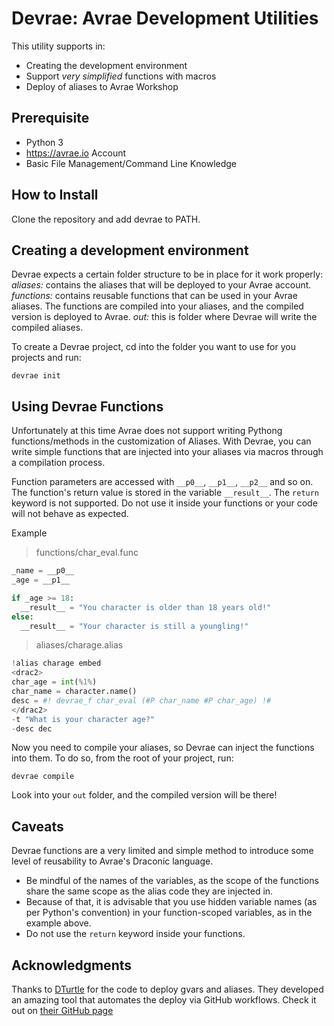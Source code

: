 Devrae: Avrae Development Utilities
===================================

This utility supports in:
- Creating the development environment
- Support *very simplified* functions with macros
- Deploy of aliases to Avrae Workshop

Prerequisite
-----------
* Python 3
* https://avrae.io Account
* Basic File Management/Command Line Knowledge

How to Install
--------------
Clone the repository and add devrae to PATH.

Creating a development environment
-----------------------------------

Devrae expects a certain folder structure to be in place for it work properly:
*aliases:* contains the aliases that will be deployed to your Avrae account.
*functions:* contains reusable functions that can be used in your Avrae aliases. The functions are compiled into your aliases, and the compiled version is deployed to Avrae.
*out:* this is folder where Devrae will write the compiled aliases.

To create a Devrae project, cd into the folder you want to use for you projects and run:

`devrae init`

Using Devrae Functions
------------------------

Unfortunately at this time Avrae does not support writing Pythong functions/methods in the customization of Aliases.
With Devrae, you can write simple functions that are injected into your aliases via macros through a compilation process.

Function parameters are accessed with `__p0__`, `__p1__`, `__p2__` and so on.
The function's return value is stored in the variable `__result__`.
The `return` keyword is not supported. Do not use it inside your functions or your code will not behave as expected.

Example
> functions/char_eval.func
```python
_name = __p0__
_age = __p1__

if _age >= 18:
  __result__ = "You character is older than 18 years old!"
else:
  __result__ = "Your character is still a youngling!"
```

> aliases/charage.alias
```python
!alias charage embed
<drac2>
char_age = int(%1%)
char_name = character.name()
desc = #! devrae_f char_eval (#P char_name #P char_age) !#
</drac2>
-t "What is your character age?"
-desc dec
```

Now you need to compile your aliases, so Devrae can inject the functions into them.
To do so, from the root of your project, run:

`devrae compile`

Look into your `out` folder, and the compiled version will be there!

Caveats
--------

Devrae functions are a very limited and simple method to introduce some level of reusability to Avrae's Draconic language.
- Be mindful of the names of the variables, as the scope of the functions share the same scope as the alias code they are injected in.
- Because of that, it is advisable that you use hidden variable names (as per Python's convention) in your function-scoped variables, as in the example above.
- Do not use the `return` keyword inside your functions.

Acknowledgments
---------------

Thanks to [DTurtle](https://github.com/1drturtle) for the code to deploy gvars and aliases.
They developed an amazing tool that automates the deploy via GitHub workflows.
Check it out on [their GitHub page](https://github.com/1drturtle)
